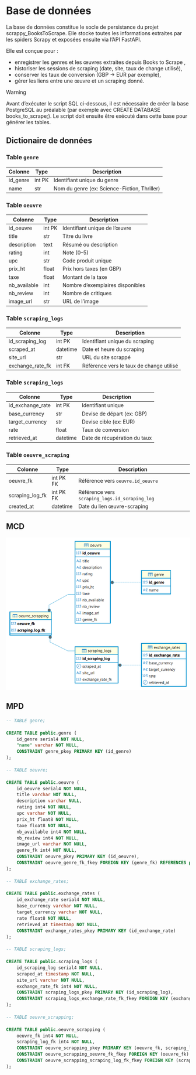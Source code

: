 # Base de données

La base de données constitue le socle de persistance du projet scrappy_BooksToScrape.
Elle stocke toutes les informations extraites par les spiders Scrapy et exposées ensuite via l’API FastAPI.

Elle est conçue pour :

- enregistrer les genres et les œuvres extraites depuis Books to Scrape
,
- historiser les sessions de scraping (date, site, taux de change utilisé),
- conserver les taux de conversion (GBP → EUR par exemple),
- gérer les liens entre une œuvre et un scraping donné.

> [!WARNING]  
> Avant d’exécuter le script SQL ci-dessous, il est nécessaire de créer la base PostgreSQL au préalable (par exemple avec CREATE DATABASE books_to_scrape;).
Le script doit ensuite être exécuté dans cette base pour générer les tables.
  
## Dictionaire de données

### Table `genre`

|Colonne|Type|Description|
|---|---|---|
|id_genre|int PK|Identifiant unique du genre|
|name|str|Nom du genre (ex: Science-Fiction, Thriller)|

### Table `oeuvre`

|Colonne|Type|Description|
|---|---|---|
|id_oeuvre|int PK|Identifiant unique de l’œuvre|
|title|str|Titre du livre|
|description|text|Résumé ou description|
|rating|int|Note (0–5)|
|upc|str|Code produit unique|
|prix_ht|float|Prix hors taxes (en GBP)|
|taxe|float|Montant de la taxe|
|nb_available|int|Nombre d’exemplaires disponibles|
|nb_review|int|Nombre de critiques|
|image_url|str|URL de l’image|

### Table `scraping_logs`
|Colonne|Type|Description|
|---|---|---|
|id_scraping_log|int PK|Identifiant unique du scraping|
|scraped_at|datetime|Date et heure du scraping|
|site_url|str|URL du site scrappé|
|exchange_rate_fk|int FK|Référence vers le taux de change utilisé|

### Table `scraping_logs`
|Colonne|Type|Description|
|---|---|---|
|id_exchange_rate|int PK|Identifiant unique|
|base_currency|str|Devise de départ (ex: GBP)|
|target_currency|str|Devise cible (ex: EUR)|
|rate|float|Taux de conversion|
|retrieved_at|datetime|Date de récupération du taux|

### Table `oeuvre_scraping`
|Colonne|Type|Description|
|---|---|---|
|oeuvre_fk|int PK FK|Référence vers `oeuvre.id_oeuvre`|
|scraping_log_fk|int PK FK|Référence vers `scraping_logs.id_scraping_log`|
|created_at|datetime|Date du lien œuvre-scraping|

## MCD

![MCD](../README/images/mcd.png)

## MPD

```SQL
-- TABLE genre;

CREATE TABLE public.genre (
	id_genre serial4 NOT NULL,
	"name" varchar NOT NULL,
	CONSTRAINT genre_pkey PRIMARY KEY (id_genre)
);

-- TABLE oeuvre;

CREATE TABLE public.oeuvre (
	id_oeuvre serial4 NOT NULL,
	title varchar NOT NULL,
	description varchar NULL,
	rating int4 NOT NULL,
	upc varchar NOT NULL,
	prix_ht float8 NOT NULL,
	taxe float8 NOT NULL,
	nb_available int4 NOT NULL,
	nb_review int4 NOT NULL,
	image_url varchar NOT NULL,
	genre_fk int4 NOT NULL,
	CONSTRAINT oeuvre_pkey PRIMARY KEY (id_oeuvre),
	CONSTRAINT oeuvre_genre_fk_fkey FOREIGN KEY (genre_fk) REFERENCES public.genre(id_genre)
);

-- TABLE exchange_rates;

CREATE TABLE public.exchange_rates (
	id_exchange_rate serial4 NOT NULL,
	base_currency varchar NOT NULL,
	target_currency varchar NOT NULL,
	rate float8 NOT NULL,
	retrieved_at timestamp NOT NULL,
	CONSTRAINT exchange_rates_pkey PRIMARY KEY (id_exchange_rate)
);

-- TABLE scraping_logs;

CREATE TABLE public.scraping_logs (
	id_scraping_log serial4 NOT NULL,
	scraped_at timestamp NOT NULL,
	site_url varchar NOT NULL,
	exchange_rate_fk int4 NOT NULL,
	CONSTRAINT scraping_logs_pkey PRIMARY KEY (id_scraping_log),
	CONSTRAINT scraping_logs_exchange_rate_fk_fkey FOREIGN KEY (exchange_rate_fk) REFERENCES public.exchange_rates(id_exchange_rate)
);

-- TABLE oeuvre_scrapping;

CREATE TABLE public.oeuvre_scrapping (
	oeuvre_fk int4 NOT NULL,
	scraping_log_fk int4 NOT NULL,
	CONSTRAINT oeuvre_scrapping_pkey PRIMARY KEY (oeuvre_fk, scraping_log_fk),
	CONSTRAINT oeuvre_scrapping_oeuvre_fk_fkey FOREIGN KEY (oeuvre_fk) REFERENCES public.oeuvre(id_oeuvre),
	CONSTRAINT oeuvre_scrapping_scraping_log_fk_fkey FOREIGN KEY (scraping_log_fk) REFERENCES public.scraping_logs(id_scraping_log)
);
```